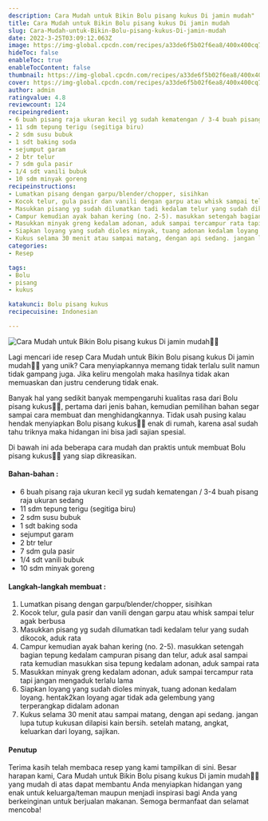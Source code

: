 ```yaml
---
description: Cara Mudah untuk Bikin Bolu pisang kukus Di jamin mudah"
title: Cara Mudah untuk Bikin Bolu pisang kukus Di jamin mudah
slug: Cara-Mudah-untuk-Bikin-Bolu-pisang-kukus-Di-jamin-mudah
date: 2022-3-25T03:09:12.063Z
image: https://img-global.cpcdn.com/recipes/a33de6f5b02f6ea8/400x400cq70/photo.jpg
hideToc: false
enableToc: true
enableTocContent: false
thumbnail: https://img-global.cpcdn.com/recipes/a33de6f5b02f6ea8/400x400cq70/photo.jpg
cover: https://img-global.cpcdn.com/recipes/a33de6f5b02f6ea8/400x400cq70/photo.jpg
author: admin
ratingvalue: 4.8
reviewcount: 124
recipeingredient:
- 6 buah pisang raja ukuran kecil yg sudah kematengan / 3-4 buah pisang raja ukuran sedang
- 11 sdm tepung terigu (segitiga biru)
- 2 sdm susu bubuk
- 1 sdt baking soda
- sejumput garam
- 2 btr telur
- 7 sdm gula pasir
- 1/4 sdt vanili bubuk
- 10 sdm minyak goreng
recipeinstructions:
- Lumatkan pisang dengan garpu/blender/chopper, sisihkan
- Kocok telur, gula pasir dan vanili dengan garpu atau whisk sampai telur agak berbusa
- Masukkan pisang yg sudah dilumatkan tadi kedalam telur yang sudah dikocok, aduk rata
- Campur kemudian ayak bahan kering (no. 2-5). masukkan setengah bagian tepung kedalam campuran pisang dan telur, aduk asal sampai rata kemudian masukkan sisa tepung kedalam adonan, aduk sampai rata
- Masukkan minyak greng kedalam adonan, aduk sampai tercampur rata tapi jangan mengaduk terlalu lama
- Siapkan loyang yang sudah dioles minyak, tuang adonan kedalam loyang. hentak2kan loyang agar tidak ada gelembung yang terperangkap didalam adonan
- Kukus selama 30 menit atau sampai matang, dengan api sedang. jangan lupa tutup kukusan dilapisi kain bersih. setelah matang, angkat, keluarkan dari loyang, sajikan.
categories:
- Resep

tags:
- Bolu
- pisang
- kukus

katakunci: Bolu pisang kukus
recipecuisine: Indonesian

---
```


![Cara Mudah untuk Bikin Bolu pisang kukus Di jamin mudah👩‍🍳](https://img-global.cpcdn.com/recipes/a33de6f5b02f6ea8/400x400cq70/photo.jpg)

Lagi mencari ide resep Cara Mudah untuk Bikin Bolu pisang kukus Di jamin mudah👩‍🍳 yang unik? Cara menyiapkannya memang tidak terlalu sulit namun tidak gampang juga. Jika keliru mengolah maka hasilnya tidak akan memuaskan dan justru cenderung tidak enak.

Banyak hal yang sedikit banyak mempengaruhi kualitas rasa dari Bolu pisang kukus👩‍🍳, pertama dari jenis bahan, kemudian pemilihan bahan segar sampai cara membuat dan menghidangkannya. Tidak usah pusing kalau hendak menyiapkan Bolu pisang kukus👩‍🍳 enak di rumah, karena asal sudah tahu triknya maka hidangan ini bisa jadi sajian spesial.

Di bawah ini ada beberapa cara mudah dan praktis untuk membuat Bolu pisang kukus👩‍🍳 yang siap dikreasikan.

<!--inarticleads1-->

#### Bahan-bahan :

- 6 buah pisang raja ukuran kecil yg sudah kematengan / 3-4 buah pisang raja ukuran sedang
- 11 sdm tepung terigu (segitiga biru)
- 2 sdm susu bubuk
- 1 sdt baking soda
- sejumput garam
- 2 btr telur
- 7 sdm gula pasir
- 1/4 sdt vanili bubuk
- 10 sdm minyak goreng

<!--inarticleads2-->

#### Langkah-langkah membuat :

1. Lumatkan pisang dengan garpu/blender/chopper, sisihkan
1. Kocok telur, gula pasir dan vanili dengan garpu atau whisk sampai telur agak berbusa
1. Masukkan pisang yg sudah dilumatkan tadi kedalam telur yang sudah dikocok, aduk rata
1. Campur kemudian ayak bahan kering (no. 2-5). masukkan setengah bagian tepung kedalam campuran pisang dan telur, aduk asal sampai rata kemudian masukkan sisa tepung kedalam adonan, aduk sampai rata
1. Masukkan minyak greng kedalam adonan, aduk sampai tercampur rata tapi jangan mengaduk terlalu lama
1. Siapkan loyang yang sudah dioles minyak, tuang adonan kedalam loyang. hentak2kan loyang agar tidak ada gelembung yang terperangkap didalam adonan
1. Kukus selama 30 menit atau sampai matang, dengan api sedang. jangan lupa tutup kukusan dilapisi kain bersih. setelah matang, angkat, keluarkan dari loyang, sajikan.

#### Penutup

Terima kasih telah membaca resep yang kami tampilkan di sini. Besar harapan kami, Cara Mudah untuk Bikin Bolu pisang kukus Di jamin mudah👩‍🍳 yang mudah di atas dapat membantu Anda menyiapkan hidangan yang enak untuk keluarga/teman maupun menjadi inspirasi bagi Anda yang berkeinginan untuk berjualan makanan. Semoga bermanfaat dan selamat mencoba!